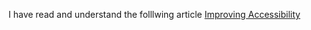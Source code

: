 I have read and understand the folllwing article
[Improving Accessibility](https://nextjs.org/learn/dashboard-app/improving-accessibility)